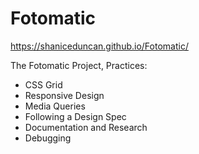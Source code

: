 # Fotomatic
https://shaniceduncan.github.io/Fotomatic/

The Fotomatic Project, Practices: 
- CSS Grid
- Responsive Design
- Media Queries
- Following a Design Spec
- Documentation and Research
- Debugging
